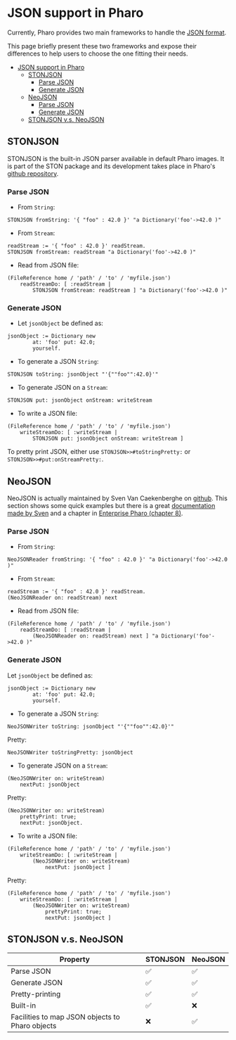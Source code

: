 # JSON support in Pharo
Currently, Pharo provides two main frameworks to handle the [JSON format](https://en.wikipedia.org/wiki/JSON).

This page briefly present these two frameworks and expose their differences to help users to choose the one fitting their needs.

- [JSON support in Pharo](#json-support-in-pharo)
  * [STONJSON](#stonjson)
    + [Parse JSON](#parse-json)
    + [Generate JSON](#generate-json)
  * [NeoJSON](#neojson)
    + [Parse JSON](#parse-json-1)
    + [Generate JSON](#generate-json-1)
  * [STONJSON v.s. NeoJSON](#stonjson-vs-neojson)

## STONJSON
STONJSON is the built-in JSON parser available in default Pharo images. It is part of the STON package and its development takes place in Pharo's [github repository](https://github.com/pharo-project/pharo).

### Parse JSON
- From `String`:
```Smalltalk
STONJSON fromString: '{ "foo" : 42.0 }' "a Dictionary('foo'->42.0 )"
```

- From `Stream`:
```Smalltalk
readStream := '{ "foo" : 42.0 }' readStream.
STONJSON fromStream: readStream "a Dictionary('foo'->42.0 )"
```

- Read from JSON file:
```Smalltalk
(FileReference home / 'path' / 'to' / 'myfile.json')
	readStreamDo: [ :readStream |
		STONJSON fromStream: readStream ] "a Dictionary('foo'->42.0 )"
```

### Generate JSON
- Let `jsonObject` be defined as:
```Smalltalk
jsonObject := Dictionary new
		at: 'foo' put: 42.0;
		yourself.
```

- To generate a JSON `String`:
```Smalltalk
STONJSON toString: jsonObject "'{""foo"":42.0}'"
```

- To generate JSON on a `Stream`:
```Smalltalk
STONJSON put: jsonObject onStream: writeStream
```

- To write a JSON file:
```Smalltalk
(FileReference home / 'path' / 'to' / 'myfile.json')
	writeStreamDo: [ :writeStream |
		STONJSON put: jsonObject onStream: writeStream ]
```

To pretty print JSON, either use `STONJSON>>#toStringPretty:` or `STONJSON>>#put:onStreamPretty:`.

## NeoJSON
NeoJSON is actually maintained by Sven Van Caekenberghe on [github](https://github.com/svenvc/NeoJSON). 
This section shows some quick examples but there is a great [documentation made by Sven](https://github.com/svenvc/docs/blob/master/neo/neo-json-paper.md) and a chapter in [Enterprise Pharo (chapter 8)](http://books.pharo.org/enterprise-pharo/).

### Parse JSON

- From `String`:
```Smalltalk
NeoJSONReader fromString: '{ "foo" : 42.0 }' "a Dictionary('foo'->42.0 )"
```

- From `Stream`:
```Smalltalk
readStream := '{ "foo" : 42.0 }' readStream.
(NeoJSONReader on: readStream) next
```

- Read from JSON file:
```Smalltalk
(FileReference home / 'path' / 'to' / 'myfile.json')
	readStreamDo: [ :readStream |
		(NeoJSONReader on: readStream) next ] "a Dictionary('foo'->42.0 )"
```

### Generate JSON
Let `jsonObject` be defined as:
```Smalltalk
jsonObject := Dictionary new
		at: 'foo' put: 42.0;
		yourself.
```

- To generate a JSON `String`:
```Smalltalk
NeoJSONWriter toString: jsonObject "'{""foo"":42.0}'"
```

Pretty:
```Smalltalk
NeoJSONWriter toStringPretty: jsonObject
```

- To generate JSON on a `Stream`:
```Smalltalk
(NeoJSONWriter on: writeStream)
	nextPut: jsonObject
```

Pretty:
```Smalltalk
(NeoJSONWriter on: writeStream)
	prettyPrint: true;
	nextPut: jsonObject.
```

- To write a JSON file:
```Smalltalk
(FileReference home / 'path' / 'to' / 'myfile.json')
	writeStreamDo: [ :writeStream |
		(NeoJSONWriter on: writeStream)
			nextPut: jsonObject ]
```

Pretty:
```Smalltalk
(FileReference home / 'path' / 'to' / 'myfile.json')
	writeStreamDo: [ :writeStream |
		(NeoJSONWriter on: writeStream)
			prettyPrint: true;
			nextPut: jsonObject ]
```

## STONJSON v.s. NeoJSON
|Property  |STONJSON|NeoJSON|
|----------|--------|-------|
|Parse JSON| :white_check_mark: | :white_check_mark: |
|Generate JSON| :white_check_mark: | :white_check_mark: |
|Pretty-printing | :white_check_mark: | :white_check_mark: |
|Built-in| :white_check_mark: | :x: |
|Facilities to map JSON objects to Pharo objects | :x: | :white_check_mark: |
